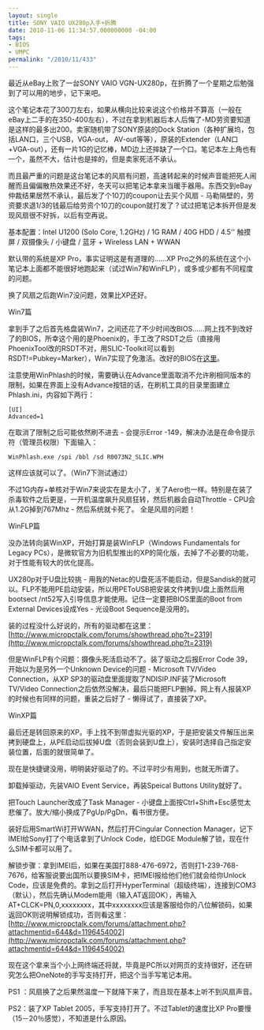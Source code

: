 ```yaml
---
layout: single
title: SONY VAIO UX280p入手+折腾
date: 2010-11-06 11:34:57.000000000 -04:00
tags:
- BIOS
- UMPC
permalink: "/2010/11/433"
---
```

最近从eBay上败了一台SONY VAIO VGN-UX280p，在折腾了一个星期之后勉强到了可以用的地步，记下来吧。

这个笔记本花了300刀左右，如果从横向比较来说这个价格并不算高（一般在eBay上二手的在350-400左右），不过在拿到机器后本人后悔了-MD劳资要知道是这样的最多出200。卖家随机带了SONY原装的Dock Station（各种扩展坞，包括LAN口，三个USB，VGA-out， AV-out等等），原装的Extender（LAN口+VGA-out），还有一片1G的记忆棒，MD边上还摔缺了一个口。笔记本左上角也有一个，虽然不大，估计也是摔的，但是卖家死活不承认。

而且最严重的问题是这台笔记本的风扇有问题，高速转起来的时候声音能把死人闹醒而且偏偏散热效果还不好，冬天可以把笔记本拿来当暖手器用。东西交到eBay仲裁结果居然不承认，最后发了个10刀的coupon让去买个风扇 - 马勒隔壁的，劳资要求退1/3的钱最后给劳资个10刀的coupon就打发了？试过把笔记本拆开但是发现风扇很不好拆，以后有空再说。

基本配置：Intel U1200 (Solo Core, 1.2GHz) / 1G RAM / 40G HDD / 4.5'' 触摸屏 / 双摄像头 / 小键盘 / 蓝牙 + Wireless LAN + WWAN

默认带的系统是XP Pro，事实证明这是有道理的……XP Pro之外的系统在这个小笔记本上面都不能很好地跑起来（试过Win7和WinFLP），或多或少都有不同程度的问题。

换了风扇之后跑Win7没问题，效果比XP还好。

Win7篇

拿到手了之后首先格盘装Win7，之间还花了不少时间改BIOS……网上找不到改好了的BIOS，所幸这个用的是Phoenix的，手工改了RSDT之后（直接用PhoenixTool改的RSDT不对，用SLIC-Toolkit可以看到RSDT!=Pubkey=Marker），Win7实现了免激活。改好的BIOS在[这里](/wp-content/uploads/2010/11/R0073N2_SLIC.zip)。

注意使用WinPhlash的时候，需要确认在Advance里面取消不允许刷相同版本的限制，如果在界面上没有Advance按钮的话，在刷机工具的目录里面建立Phlash.ini，内容如下两行：
```
[UI]
Advanced=1
```

在取消了限制之后可能依然刷不进去 - 会提示Error -149，解决办法是在命令提示符（管理员权限）下面输入：

```
WinPhlash.exe /spi /bbl /sd R0073N2_SLIC.WPH
```

这样应该就可以了。（Win7下测试通过）

不过1G内存+单核对于Win7来说实在是太小了，关了Aero也一样。特别是在装了杀毒软件之后更是，一开机温度飙升风扇狂转，然后机器会自动Throttle - CPU会从1.2G掉到767Mhz - 然后系统就卡死了。 全是风扇的问题！

WinFLP篇

没办法转向装WinXP，开始打算是装WinFLP（Windows Fundamentals for Legacy PCs），是微软官方为旧机型推出的XP的简化版，去掉了不必要的功能，对于性能有较大的优化提高。

UX280p对于U盘比较挑 - 用我的Netac的U盘死活不能启动，但是Sandisk的就可以。FLP不能用PE启动安装，所以用PEToUSB把安装文件拷到U盘上面然后用bootsect /nt52写入引导信息才能使用。记住一定要把BIOS里面的Boot from External Devices设成Yes - 光设Boot Sequence是没用的。

装的过程没什么好说的，所有的驱动都在这里：[http://www.micropctalk.com/forums/showthread.php?t=2319](http://www.micropctalk.com/forums/showthread.php?t=2319)

但是WinFLP有个问题：摄像头死活启动不了。装了驱动之后报Error Code 39，开始以为是另外一个Unknown Device的问题 - Microsoft TV/Video Connection，从XP SP3的驱动盘里面提取了NDISIP.INF装了Microsoft TV/Video Connection之后依然没解决，最后只能把FLP删掉。网上有人报装XP的时候也有同样的问题，重装之后好了 - 懒得试了，直接装了XP。

WinXP篇

最后还是转回原来的XP。手上找不到带虚拟光驱的XP，于是把安装文件解压出来拷到硬盘上，从PE启动后拔掉U盘（否则会装到U盘上），安装时选择自己指定安装位置，后面的就很简单了。

现在是快捷键没用，明明装好驱动了的。不过平时少有用到，也就无所谓了。

卸载掉驱动，先装VAIO Event Service，再装Speical Buttons Utility就好了。

把Touch Launcher改成了Task Manager - 小键盘上面按Ctrl+Shift+Esc感觉太悲催了。放大/缩小换成了PgUp/PgDn，看书很方便。

装好后用SmartWi打开WWAN，然后打开Cingular Connection Manager，记下IMEI给Sony打了个电话拿到了Unlock Code，给EDGE Module解了锁，现在什么SIM卡都可以用了。

解锁步骤：拿到IMEI后，如果在美国打888-476-6972，否则打1-239-768-7676，给客服说要出国所以要换SIM卡，把IMEI报给他们他们就会给你Unlock Code，应该是免费的。拿到之后打开HyperTerminal（超级终端），连接到COM3（默认），然后先确认Modem能用（输入AT返回OK），再输入AT+CLCK=PN,0,xxxxxxxx，其中xxxxxxxx应该是客服给你的八位解锁码，如果返回OK则说明解锁成功，否则看这里：[http://www.micropctalk.com/forums/attachment.php?attachmentid=644&d=1196454002](http://www.micropctalk.com/forums/attachment.php?attachmentid=644&d=1196454002)

现在这个拿来当个小上网终端还将就，毕竟是PC所以对网页的支持很好，还在研究怎么把OneNote的手写支持打开，把这个当手写笔记本用。

PS1 ：风扇换了之后果然温度一下就降下来了，而且现在基本上听不到风扇声音。

PS2：装了XP Tablet 2005，手写支持打开了。不过Tablet的速度比XP Pro要慢（15－20％感觉），不知道是什么原因。